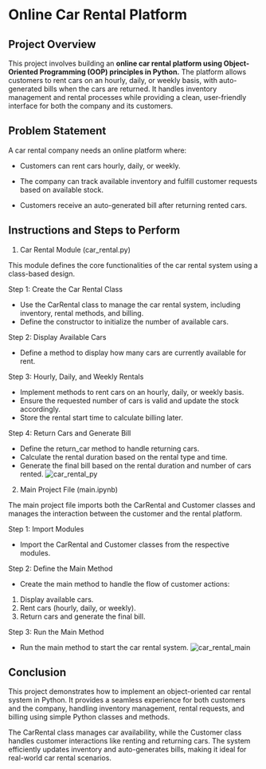 # Online Car Rental Platform

## Project Overview

This project involves building an **online car rental platform using Object-Oriented Programming (OOP) principles in Python.** The platform allows customers to rent cars on an hourly, daily, or weekly basis, with auto-generated bills when the cars are returned. It handles inventory management and rental processes while providing a clean, user-friendly interface for both the company and its customers.

## Problem Statement

A car rental company needs an online platform where:

+ Customers can rent cars hourly, daily, or weekly.
* The company can track available inventory and fulfill customer requests based on available stock.
+ Customers receive an auto-generated bill after returning rented cars.

## Instructions and Steps to Perform

1. Car Rental Module (car_rental.py)

This module defines the core functionalities of the car rental system using a class-based design.

Step 1: Create the Car Rental Class
+ Use the CarRental class to manage the car rental system, including inventory, rental methods, and billing.
+ Define the constructor to initialize the number of available cars.

Step 2: Display Available Cars
+ Define a method to display how many cars are currently available for rent.

Step 3: Hourly, Daily, and Weekly Rentals
+ Implement methods to rent cars on an hourly, daily, or weekly basis.
+ Ensure the requested number of cars is valid and update the stock accordingly.
+ Store the rental start time to calculate billing later.

Step 4: Return Cars and Generate Bill
+ Define the return_car method to handle returning cars.
+ Calculate the rental duration based on the rental type and time.
+ Generate the final bill based on the rental duration and number of cars rented.
![car_rental_py](https://github.com/user-attachments/assets/ae670f1f-4805-4af6-8c09-716b70131920)

2. Main Project File (main.ipynb)

The main project file imports both the CarRental and Customer classes and manages the interaction between the customer and the rental platform.

Step 1: Import Modules

+ Import the CarRental and Customer classes from the respective modules.

Step 2: Define the Main Method
+ Create the main method to handle the flow of customer actions:
1. Display available cars.
2. Rent cars (hourly, daily, or weekly).
3. Return cars and generate the final bill.

Step 3: Run the Main Method
+ Run the main method to start the car rental system.
![car_rental_main](https://github.com/user-attachments/assets/a80c89eb-9ff0-4f1c-87c2-a7335c31f92d)

## Conclusion

This project demonstrates how to implement an object-oriented car rental system in Python. It provides a seamless experience for both customers and the company, handling inventory management, rental requests, and billing using simple Python classes and methods.

The CarRental class manages car availability, while the Customer class handles customer interactions like renting and returning cars. The system efficiently updates inventory and auto-generates bills, making it ideal for real-world car rental scenarios.


